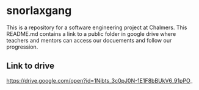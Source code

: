# snorlaxgang

This is a repository for a software engineering project at Chalmers.
This README.md contains a link to a public folder in google drive where teachers and mentors can access our docuements and follow our progression.

## Link to drive 
https://drive.google.com/open?id=1Nibts_3c0pJ0N-1E1F8bBUkV6_91pPO_
